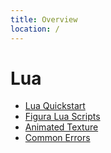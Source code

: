 ```yaml
---
title: Overview
location: /
---
```


# Lua

- [Lua Quickstart](/lua-quickstart)
- [Figura Lua Scripts](/figura-scripts)
- [Animated Texture](/animated-texture)
- [Common Errors](/common-errors)